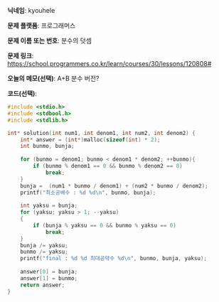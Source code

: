 **닉네임**: kyouhele

**문제 플랫폼**: 프로그래머스

**문제 이름 또는 번호**: 분수의 덧셈

**문제 링크**: https://school.programmers.co.kr/learn/courses/30/lessons/120808#

**오늘의 메모(선택)**: A+B 분수 버전?

**코드(선택)**: 

```c
#include <stdio.h>
#include <stdbool.h>
#include <stdlib.h>

int* solution(int num1, int denom1, int num2, int denom2) {
    int* answer = (int*)malloc(sizeof(int) * 2);
    int bunmo, bunja;
    
    for (bunmo = denom1; bunmo < denom1 * denom2; ++bunmo){
        if (bunmo % denom1 == 0 && bunmo % denom2 == 0)
            break;
    }
    bunja =  (num1 * bunmo / denom1) + (num2 * bunmo / denom2);
    printf("최소공배수 : %d %d\n", bunmo, bunja);
    
    int yaksu = bunja;
    for (yaksu; yaksu > 1; --yaksu)
    {
        if (bunja % yaksu == 0 && bunmo % yaksu == 0)
            break;
    }
    bunja /= yaksu;
    bunmo /= yaksu;
    printf("final : %d %d 최대공약수 %d\n", bunmo, bunja, yaksu);
    
    answer[0] = bunja;
    answer[1] = bunmo;
    return answer;
}

```
